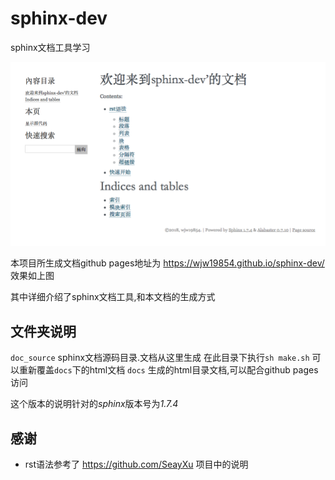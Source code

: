 # sphinx-dev
sphinx文档工具学习

![](images/README-36dda819.png)

本项目所生成文档github pages地址为 https://wjw19854.github.io/sphinx-dev/ 效果如上图

其中详细介绍了sphinx文档工具,和本文档的生成方式

## 文件夹说明

`doc_source` sphinx文档源码目录.文档从这里生成 在此目录下执行`sh make.sh` 可以重新覆盖`docs`下的html文档
`docs` 生成的html目录文档,可以配合github pages 访问

这个版本的说明针对的*sphinx*版本号为*1.7.4*

## 感谢

* rst语法参考了 https://github.com/SeayXu 项目中的说明
